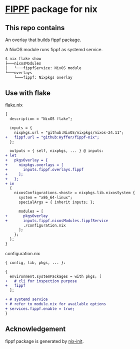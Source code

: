 # [FIPPF](https://github.com/Hyffer/fippf) package for nix

## This repo contains

An overlay that builds fippf package.

A NixOS module runs fippf as systemd service.

```sh
$ nix flake show
├───nixosModules
│   └───fippfService: NixOS module
└───overlays
    └───fippf: Nixpkgs overlay
```

## Use with flake

flake.nix
```diff
{
  description = "NixOS flake";

  inputs = {
    nixpkgs.url = "github:NixOS/nixpkgs/nixos-24.11";
+   fippf.url = "github:Hyffer/fippf-nix";
  };

  outputs = { self, nixpkgs, ... } @ inputs:
+ let
+   pkgsOverlay = {
+     nixpkgs.overlays = [
+       inputs.fippf.overlays.fippf
+     ];
+   };
+ in
  {
    nixosConfigurations.<host> = nixpkgs.lib.nixosSystem {
      system = "x86_64-linux";
      specialArgs = { inherit inputs; };

      modules = [
+       pkgsOverlay
+       inputs.fippf.nixosModules.fippfService
        ./configuration.nix
      ];
    };
  };
}
```

configuration.nix
```diff
{ config, lib, pkgs, ... }:

{
  environment.systemPackages = with pkgs; [
+   # cli for inspection purpose
+   fippf
  ];

+ # systemd service
+ # refer to module.nix for available options
+ services.fippf.enable = true;
}
```

## Acknowledgement

fippf package is generated by [nix-init](https://github.com/nix-community/nix-init).
